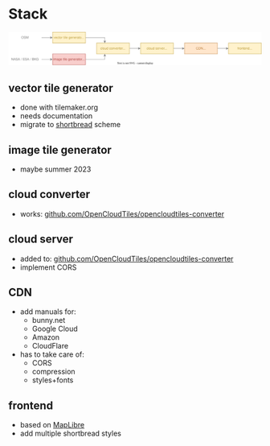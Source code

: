 # Stack

<p align="center"><img src="assets/stack.svg?raw=true"></p>

## vector tile generator

- done with tilemaker.org
- needs documentation
- migrate to [shortbread]("https://shortbread.geofabrik.de) scheme

## image tile generator

- maybe summer 2023

## cloud converter

- works: [github.com/OpenCloudTiles/opencloudtiles-converter](https://github.com/OpenCloudTiles/opencloudtiles-converter)

## cloud server

- added to: [github.com/OpenCloudTiles/opencloudtiles-converter](https://github.com/OpenCloudTiles/opencloudtiles-converter)
- implement CORS

## CDN

- add manuals for:
  - bunny.net
  - Google Cloud
  - Amazon
  - CloudFlare
- has to take care of:
  - CORS
  - compression
  - styles+fonts

## frontend

- based on [MapLibre](https://github.com/maplibre/maplibre-gl-js)
- add multiple shortbread styles


